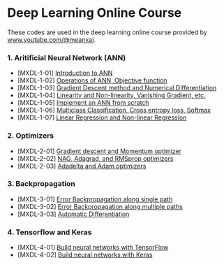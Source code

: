 # Deep Learning Online Course
These codes are used in the deep learning online course provided by www.youtube.com/@meanxai.

### 1. Aritificial Neural Network (ANN)
* [MXDL-1-01] [Introduction to ANN](https://youtu.be/YsUthWhbge0)
* [MXDL-1-02] [Operations of ANN, Objective function](https://youtu.be/g5PTRHVGN8Y)
* [MXDL-1-03] [Gradient Descent method and Numerical Differentiation](https://youtu.be/nqzS3dEvIQ0)
* [MXDL-1-04] [Linearity and Non-linearity, Vanishing Gradient, etc.](https://youtu.be/AFx4MUnZDcI)
* [MXDL-1-05] [Implement an ANN from scratch](https://youtu.be/M7bghSjr6TE)
* [MXDL-1-06] [Multiclass Classification, Cross entropy loss, Softmax](https://youtu.be/-zaZsGMjU-A)
* [MXDL-1-07] [Linear Regression and Non-linear Regression](https://youtu.be/atVxuCzOGk0)

### 2. Optimizers
* [MXDL-2-01] [Gradient descent and Momentum optimizer](https://youtu.be/-Mvj6uMZ71k)
* [MXDL-2-02] [NAG, Adagrad, and RMSprop optimizers](https://youtu.be/4A_ofLpR5eo)
* [MXDL-2-03] [Adadelta and Adam optimizers](https://youtu.be/_ZQCt8Allv8)

### 3. Backpropagation
* [MXDL-3-01] [Error Backpropagation along single path](https://youtu.be/lOgUCawMrZs)
* [MXDL-3-02] [Error Backpropagation along multiple paths](https://youtu.be/qHpnSGWVumE)
* [MXDL-3-03] [Automatic Differentiation](https://youtu.be/-8-JGqitc-c)

### 4. Tensorflow and Keras
* [MXDL-4-01] [Build neural networks with TensorFlow](https://youtu.be/1lc2A4jJSDE)
* [MXDL-4-02] [Build neural networks with Keras](https://youtu.be/oemrJonU-tE)
